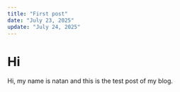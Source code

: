 ```yaml
---
title: "First post"
date: "July 23, 2025"
update: "July 24, 2025"
---
```


# Hi

Hi, my name is natan and this is the test post of my blog.